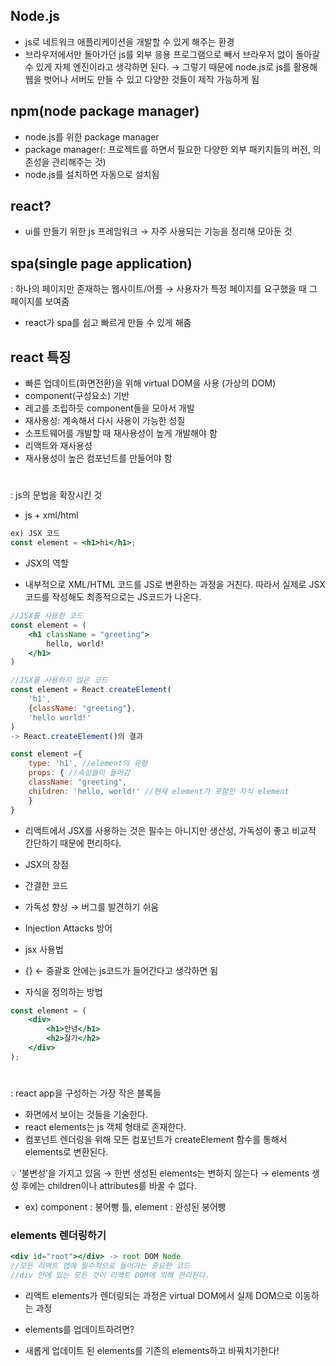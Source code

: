 ## Node.js

- js로 네트워크 애플리케이션을 개발할 수 있게 해주는 환경
- 브라우저에서만 돌아가던 js를 외부 응용 프로그램으로 빼서 브라우저 없이 돌아갈 수 있게 자체 엔진이라고 생각하면 된다.
→ 그렇기 때문에 node.js로 js를 활용해 웹을 벗어나 서버도 만들 수 있고 다양한 것들이 제작 가능하게 됨

## npm(node package manager)

- node.js를 위한 package manager 
- package manager(: 프로젝트를 하면서 필요한 다양한 외부 패키지들의 버전, 의존성을 관리해주는 것)
- node.js를 설치하면 자동으로 설치됨

## react?

- ui를 만들기 위한 js 프레임워크 → 자주 사용되는 기능을 정리해 모아둔 것

## spa(single page application)

: 하나의 페이지만 존재하는 웹사이트/어플 → 사용자가 특정 페이지를 요구했을 때 그 페이지를 보여줌

- react가 spa를 쉽고 빠르게 만들 수 있게 해줌

## react 특징

- 빠른 업데이트(화면전환)을 위해 virtual DOM을 사용 (가상의 DOM)
- component(구성요소) 기반
- 레고를 조립하듯 component들을 모아서 개발
- 재사용성: 계속해서 다시 사용이 가능한 성질
- 소프트웨어를 개발할 때 재사용성이 높게 개발해야 함
- 리액트와 재사용성
- 재사용성이 높은 컴포넌트를 만들어야 함

# <JSX>

: js의 문법을 확장시킨 것 

- js + xml/html

```jsx
ex) JSX 코드
const element = <h1>hi</h1>;
```

- JSX의 역할

 - 내부적으로 XML/HTML 코드를 JS로 변환하는 과정을 거친다. 따라서 실제로 JSX 코드를 작성해도 최종적으로는 JS코드가 나온다.

```jsx
//JSX를 사용한 코드
const element = (
	<h1 className = "greeting">
		hello, world!
	</h1>
)

//JSX를 사용하지 않은 코드
const element = React.createElement(
	'h1',
	{className: "greeting"},
	'hello world!'
)
-> React.createElement()의 결과

const element ={
	type: 'h1', //element의 유형
	props: { //속성들이 들어감
	className: "greeting",
	children: 'hello, world!' //현재 element가 포함한 자식 element
	}
}
```

 - 리액트에서 JSX를 사용하는 것은 필수는 아니지만 생산성, 가독성이 좋고 비교적 간단하기 때문에 편리하다.

- JSX의 장점

 - 간결한 코드

 - 가독성 향상 → 버그를 발견하기 쉬움

 - Injection Attacks 방어

- jsx 사용법

 - {} ← 중괄호 안에는 js코드가 들어간다고 생각하면 됨

 - 자식을 정의하는 방법

```jsx
const element = (
	<div>
		<h1>안녕</h1>
		<h2>잘가</h2>
	</div>
);
```

# <Elements>

: react app을 구성하는 가장 작은 블록들

- 화면에서 보이는 것들을 기술한다.
- react elements는 js 객체 형태로 존재한다.
- 컴포넌트 렌더링을 위해 모든 컴포넌트가 createElement 함수를 통해서 elements로 변환된다.

<aside>
💡 ‘불변성’을 가지고 있음 → 한번 생성된 elements는 변하지 않는다 → elements 생성 후에는 children이나 attributes를 바꿀 수 없다.

- ex) component : 붕어빵 틀, element : 완성된 붕어빵

</aside>

### elements 렌더링하기

```jsx
<div id="root"></div> -> root DOM Node
//모든 리액트 앱에 필수적으로 들어가는 중요한 코드
//div 안에 있는 모든 것이 리액트 DOM에 의해 관리된다.
```

- 리액트 elements가 렌더링되는 과정은 virtual DOM에서 실제 DOM으로 이동하는 과정
- elements를 업데이트하려면?

 - 새롭게 업데이트 된 elements를 기존의 elements하고 바꿔치기한다!